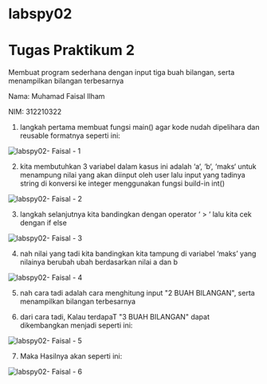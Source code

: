# labspy02

# Tugas Praktikum 2

Membuat program sederhana dengan input tiga buah bilangan, serta menampilkan bilangan terbesarnya

Nama: Muhamad Faisal Ilham

NIM: 312210322

1. langkah pertama membuat fungsi main() agar kode nudah dipelihara dan reusable formatnya seperti ini:

![labspy02- Faisal - 1](https://user-images.githubusercontent.com/115516624/200339647-211fbd08-dbbf-4170-883e-0ab7836bea82.png)

2. kita membutuhkan 3 variabel dalam kasus ini adalah ‘a‘, ‘b‘, ‘maks‘ untuk menampung nilai yang akan diinput oleh user lalu input yang tadinya string di konversi ke integer menggunakan fungsi build-in int()

![labspy02- Faisal - 2](https://user-images.githubusercontent.com/115516624/200340663-c4df516c-65e1-4aab-87c9-ad700c99efcb.png)

3. langkah selanjutnya kita bandingkan dengan operator ‘ > ‘ lalu kita cek dengan if else

![labspy02- Faisal - 3](https://user-images.githubusercontent.com/115516624/200340581-755bb75b-ea8f-437c-836f-a5a4dd6a1b6d.png)

4. nah nilai yang tadi kita bandingkan kita tampung di variabel ‘maks’ yang nilainya berubah ubah berdasarkan nilai a dan b

![labspy02- Faisal - 4](https://user-images.githubusercontent.com/115516624/200342192-4b4c5818-287c-4446-94c3-dee5c9591412.png)

5. nah cara tadi adalah cara menghitung input "2 BUAH BILANGAN", serta menampilkan bilangan terbesarnya

6. dari cara tadi, Kalau terdapaT "3 BUAH BILANGAN" dapat dikembangkan menjadi seperti ini:

![labspy02- Faisal - 5](https://user-images.githubusercontent.com/115516624/200343083-e5ac52b2-85d5-40c2-b129-f0e9162be259.png)

7. Maka Hasilnya akan seperti ini:

![labspy02- Faisal - 6](https://user-images.githubusercontent.com/115516624/200343771-c2e89b07-74d9-44e9-8f2a-1ba13e30055d.png)

